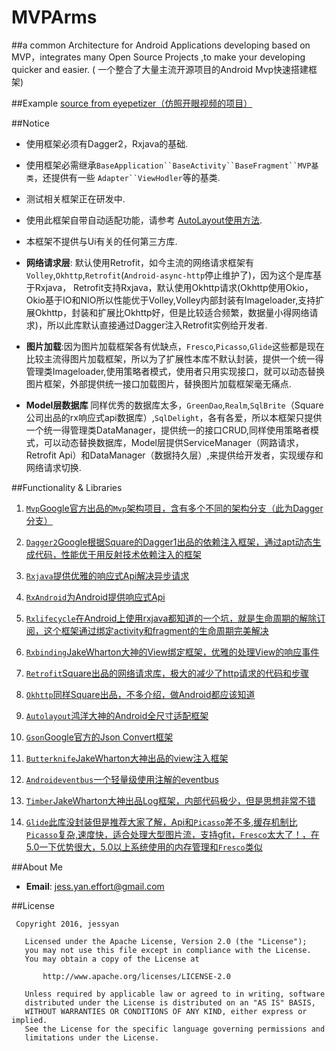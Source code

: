 # MVPArms
##a common Architecture for Android Applications developing based on MVP，integrates many Open Source Projects ,to make your developing quicker and easier. ( 一个整合了大量主流开源项目的Android Mvp快速搭建框架)

##Example
[source from eyepetizer（仿照开眼视频的项目）](https://github.com/JessYanCoding/WideEyes) 

##Notice
* 使用框架必须有Dagger2，Rxjava的基础.

* 使用框架必需继承`BaseApplication``BaseActivity``BaseFragment``MVP基类`，还提供有一些 `Adapter``ViewHodler`等的基类.

* 测试相关框架正在研发中.
* 使用此框架自带自动适配功能，请参考 [AutoLayout使用方法](https://github.com/hongyangAndroid/AndroidAutoLayout).
* 本框架不提供与Ui有关的任何第三方库.

* **网络请求层**: 默认使用Retrofit，如今主流的网络请求框架有`Volley`,`Okhttp`,`Retrofit`(`Android-async-http`停止维护了)，因为这个是库基于Rxjava， Retrofit支持Rxjava，默认使用Okhttp请求(Okhttp使用Okio，Okio基于IO和NIO所以性能优于Volley,Volley内部封装有Imageloader,支持扩展Okhttp，封装和扩展比Okhttp好，但是比较适合频繁，数据量小得网络请求)，所以此库默认直接通过Dagger注入Retrofit实例给开发者.

* **图片加载**:因为图片加载框架各有优缺点，`Fresco`,`Picasso`,`Glide`这些都是现在比较主流得图片加载框架，所以为了扩展性本库不默认封装，提供一个统一得管理类Imageloader,使用策略者模式，使用者只用实现接口，就可以动态替换图片框架，外部提供统一接口加载图片，替换图片加载框架毫无痛点.

* **Model层数据库** 同样优秀的数据库太多，`GreenDao`,`Realm`,`SqlBrite`（Square公司出品的rx响应式api数据库）,`SqlDelight`，各有各爱，所以本框架只提供一个统一得管理类DataManager，提供统一的接口CRUD,同样使用策略者模式，可以动态替换数据库，Model层提供ServiceManager（网路请求，Retrofit Api）和DataManager（数据持久层）,来提供给开发者，实现缓存和网络请求切换.

##Functionality & Libraries
1. [`Mvp`Google官方出品的`Mvp`架构项目，含有多个不同的架构分支（此为Dagger分支）](https://github.com/googlesamples/android-architecture/tree/todo-mvp-dagger/)

2. [`Dagger2`Google根据Square的Dagger1出品的依赖注入框架，通过apt动态生成代码，性能优于用反射技术依赖注入的框架](https://github.com/google/dagger)
3. [`Rxjava`提供优雅的响应式Api解决异步请求](https://github.com/ReactiveX/RxJava)
4. [`RxAndroid`为Android提供响应式Api](https://github.com/ReactiveX/RxAndroid)
5. [`Rxlifecycle`在Android上使用rxjava都知道的一个坑，就是生命周期的解除订阅，这个框架通过绑定activity和fragment的生命周期完美解决](https://github.com/trello/RxLifecycle)
6. [`Rxbinding`JakeWharton大神的View绑定框架，优雅的处理View的响应事件](https://github.com/JakeWharton/RxBinding)
7. [`Retrofit`Square出品的网络请求库，极大的减少了http请求的代码和步骤](https://github.com/square/retrofit)
8. [`Okhttp`同样Square出品，不多介绍，做Android都应该知道](https://github.com/square/okhttp)
9. [`Autolayout`鸿洋大神的Android全尺寸适配框架](https://github.com/hongyangAndroid/AndroidAutoLayout)
10. [`Gson`Google官方的Json Convert框架](https://github.com/google/gson)
11. [`Butterknife`JakeWharton大神出品的view注入框架](https://github.com/JakeWharton/butterknife)
12. [`Androideventbus`一个轻量级使用注解的eventbus](https://github.com/hehonghui/AndroidEventBus)
13. [`Timber`JakeWharton大神出品Log框架，内部代码极少，但是思想非常不错](https://github.com/JakeWharton/timber)
14. [`Glide`此库没封装但是推荐大家了解，Api和`Picasso`差不多,缓存机制比`Picasso`复杂,速度快，适合处理大型图片流，支持gfit，`Fresco`太大了！，在5.0一下优势很大，5.0以上系统使用的内存管理和`Fresco`类似](https://github.com/bumptech/glide)
 

##About Me
* **Email**: jess.yan.effort@gmail.com

##License
```
 Copyright 2016, jessyan

   Licensed under the Apache License, Version 2.0 (the "License");
   you may not use this file except in compliance with the License.
   You may obtain a copy of the License at

       http://www.apache.org/licenses/LICENSE-2.0

   Unless required by applicable law or agreed to in writing, software
   distributed under the License is distributed on an "AS IS" BASIS,
   WITHOUT WARRANTIES OR CONDITIONS OF ANY KIND, either express or implied.
   See the License for the specific language governing permissions and
   limitations under the License.
```
